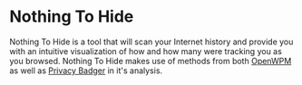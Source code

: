# Nothing To Hide

Nothing To Hide is a tool that will scan your Internet history and provide you with an intuitive visualization of how and how many were tracking you as you browsed. Nothing To Hide makes use of methods from both [OpenWPM](https://github.com/mozilla/OpenWPM) as well as [Privacy Badger](https://github.com/EFForg/privacybadger) in it's analysis.
